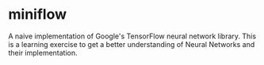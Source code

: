 # miniflow
A naive implementation of Google's TensorFlow neural network library.
This is a learning exercise to get a better understanding of Neural Networks and their implementation.
